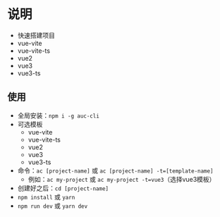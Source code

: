 <!--
 * @Author: coderly
 * @Date: 2021-07-02 09:53:28
 * @LastEditTime: 2021-07-02 14:57:02
 * @LastEditors: Please set LastEditors
 * @Description: 
-->

# 说明

* 快速搭建项目
* vue-vite
* vue-vite-ts
* vue2
* vue3
* vue3-ts

## 使用

* 全局安装：`npm i -g auc-cli`
* 可选模板
  * vue-vite
  * vue-vite-ts
  * vue2
  * vue3
  * vue3-ts
* 命令：`ac [project-name]` 或 `ac [project-name] -t=[template-name]`
  * 例如：`ac my-project` 或 `ac my-project -t=vue3`（选择vue3模板）
* 创建好之后：`cd [project-name]`
* `npm install` 或 `yarn`
* `npm run dev` 或 `yarn dev`